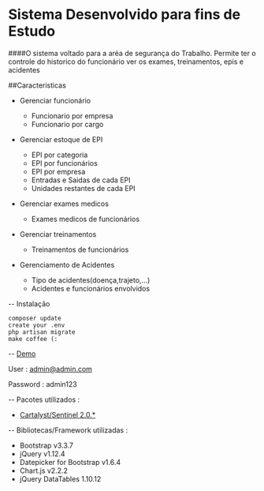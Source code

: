 # Sistema Desenvolvido para fins de Estudo

####O sistema voltado para a aréa de segurança do Trabalho. Permite ter o controle do historico do funcionário ver os exames, treinamentos, epis e acidentes 

##Caracteristicas

- Gerenciar funcionário
  * Funcionario por empresa
  * Funcionario por cargo

- Gerenciar estoque de EPI
  * EPI por categoria
  * EPI por funcionários
  * EPI por empresa
  * Entradas e Saidas de cada EPI
  * Unidades restantes de cada EPI
  
- Gerenciar exames medicos
  * Exames medicos de funcionários
  
- Gerenciar treinamentos
  * Treinamentos de funcionários
  
- Gerenciamento de Acidentes
  * Tipo de acidentes(doença,trajeto,...)
  * Acidentes e funcionários envolvidos
  
 --
Instalação 
```
composer update
create your .env
php artisan migrate
make coffee (:
```

--
[Demo](http://estoque.1e3.io)

User : admin@admin.com

Password : admin123

--
Pacotes utilizados : 
* [Cartalyst/Sentinel 2.0.*](https://cartalyst.com/manual/sentinel/2.0)

--
Bibliotecas/Framework utilizadas :
* Bootstrap v3.3.7
* jQuery v1.12.4
* Datepicker for Bootstrap v1.6.4
* Chart.js v2.2.2
* jQuery DataTables 1.10.12
